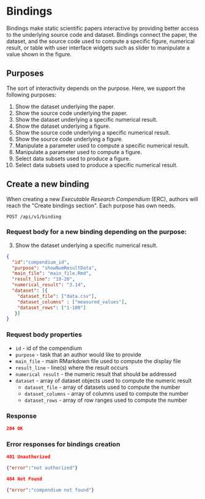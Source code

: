 # Bindings

Bindings make static scientific papers interactive by providing better access to the underlying source code and dataset.
Bindings connect the paper, the dataset, and the source code used to compute a specific figure, numerical result, or table with user interface widgets such as slider to manipulate a value shown in the figure. 

## Purposes

The sort of interactivity depends on the purpose. Here, we support the following purposes:

1. Show the dataset underlying the paper.
2. Show the source code underlying the paper.
3. Show the dataset underlying a specific numerical result.
4. Show the dataset underlying a figure.
5. Show the source code underlying a specific numerical result.
6. Show the source code underlying a figure.
7. Manipulate a parameter used to compute a specific numerical result.
8. Manipulate a parameter used to compute a figure.
9. Select data subsets used to produce a figure.
10. Select data subsets used to produce a specific numerical result.

## Create a new binding

When creating a new _Executable Research Compendium_ (ERC), authors will reach the "Create bindings section".
Each purpose has own needs.

`POST /api/v1/binding`

### Request body for a new binding depending on the purpose:

3. Show the dataset underlying a specific numerical result.
```json
{
  "id":"compendium_id",
  "purpose": "showNumResultData",
  "main_file": "main_file.Rmd",
  "result_line": "19-20",
  "numerical_result": "3.14",
  "dataset": [{
    "dataset_file": ["data.csv"],
    "dataset_columns" : ["measured_values"],
    "dataset_rows": ["1-100"]
   }]  
}
```

### Request body properties

- `id` - id of the compendium
- `purpose` - task that an author would like to provide
- `main_file` - main RMarkdown file used to compute the display file
- `result_line` - line(s) where the result occurs
- `numerical result` - the numeric result that should be addressed
- `dataset` - array of dataset objects used to compute the numeric result  
  - `dataset_file` - array of datasets used to compute the number
  - `dataset_columns` - array of columns used to compute the number
  - `dataset_rows` - array of row ranges used to compute the number

### Response

```json
204 OK
```

### Error responses for bindings creation

```json
401 Unauthorized

{"error":"not authorized"}
```

```json
404 Not Found

{"error":"compendium not found"}
```
